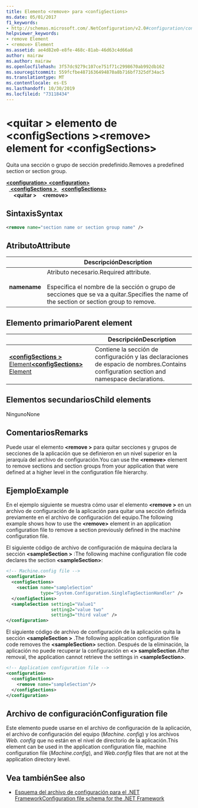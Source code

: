```yaml
---
title: Elemento <remove> para <configSections>
ms.date: 05/01/2017
f1_keywords:
- http://schemas.microsoft.com/.NetConfiguration/v2.0#configuration/configSections/remove
helpviewer_keywords:
- remove Element
- <remove> Element
ms.assetid: ae4d82e0-e8fe-468c-81ab-46d63c4d66a8
author: mairaw
ms.author: mairaw
ms.openlocfilehash: 3f57dc9279c107ce751f71c2998670ab992db162
ms.sourcegitcommit: 559fcfbe4871636494870a8b716bf7325df34ac5
ms.translationtype: MT
ms.contentlocale: es-ES
ms.lasthandoff: 10/30/2019
ms.locfileid: "73118434"
---
```

# <a name="remove-element-for-configsections"></a><span data-ttu-id="380a8-102">\<quitar > elemento de \<configSections ></span><span class="sxs-lookup"><span data-stu-id="380a8-102">\<remove> element for \<configSections></span></span>

<span data-ttu-id="380a8-103">Quita una sección o grupo de sección predefinido.</span><span class="sxs-lookup"><span data-stu-id="380a8-103">Removes a predefined section or section group.</span></span>

<span data-ttu-id="380a8-104">[ **\<configuration>** ](configuration-element.md) </span><span class="sxs-lookup"><span data-stu-id="380a8-104">[**\<configuration>**](configuration-element.md) </span></span>  
<span data-ttu-id="380a8-105">&nbsp;&nbsp;[ **\<configSections >** ](configsections-element-for-configuration.md) </span><span class="sxs-lookup"><span data-stu-id="380a8-105">&nbsp;&nbsp;[**\<configSections>**](configsections-element-for-configuration.md) </span></span>  
<span data-ttu-id="380a8-106">&nbsp;&nbsp;&nbsp;&nbsp; **\<quitar >**</span><span class="sxs-lookup"><span data-stu-id="380a8-106">&nbsp;&nbsp;&nbsp;&nbsp;**\<remove>**</span></span>

## <a name="syntax"></a><span data-ttu-id="380a8-107">Sintaxis</span><span class="sxs-lookup"><span data-stu-id="380a8-107">Syntax</span></span>

```xml
<remove name="section name or section group name" />
```

## <a name="attribute"></a><span data-ttu-id="380a8-108">Atributo</span><span class="sxs-lookup"><span data-stu-id="380a8-108">Attribute</span></span>

|           | <span data-ttu-id="380a8-109">Descripción</span><span class="sxs-lookup"><span data-stu-id="380a8-109">Description</span></span> |
| --------- | ----------- |
| <span data-ttu-id="380a8-110">**name**</span><span class="sxs-lookup"><span data-stu-id="380a8-110">**name**</span></span>  | <span data-ttu-id="380a8-111">Atributo necesario.</span><span class="sxs-lookup"><span data-stu-id="380a8-111">Required attribute.</span></span><br><br><span data-ttu-id="380a8-112">Especifica el nombre de la sección o grupo de secciones que se va a quitar.</span><span class="sxs-lookup"><span data-stu-id="380a8-112">Specifies the name of the section or section group to remove.</span></span> |

## <a name="parent-element"></a><span data-ttu-id="380a8-113">Elemento primario</span><span class="sxs-lookup"><span data-stu-id="380a8-113">Parent element</span></span>

|     | <span data-ttu-id="380a8-114">Descripción</span><span class="sxs-lookup"><span data-stu-id="380a8-114">Description</span></span> |
| --- | ----------- |
| [<span data-ttu-id="380a8-115"> **\<configSections >** Element</span><span class="sxs-lookup"><span data-stu-id="380a8-115">**\<configSections>** Element</span></span>](configsections-element-for-configuration.md) | <span data-ttu-id="380a8-116">Contiene la sección de configuración y las declaraciones de espacio de nombres.</span><span class="sxs-lookup"><span data-stu-id="380a8-116">Contains configuration section and namespace declarations.</span></span> |

## <a name="child-elements"></a><span data-ttu-id="380a8-117">Elementos secundarios</span><span class="sxs-lookup"><span data-stu-id="380a8-117">Child elements</span></span>

<span data-ttu-id="380a8-118">Ninguno</span><span class="sxs-lookup"><span data-stu-id="380a8-118">None</span></span>

## <a name="remarks"></a><span data-ttu-id="380a8-119">Comentarios</span><span class="sxs-lookup"><span data-stu-id="380a8-119">Remarks</span></span>

<span data-ttu-id="380a8-120">Puede usar el elemento **\<remove >** para quitar secciones y grupos de secciones de la aplicación que se definieron en un nivel superior en la jerarquía del archivo de configuración.</span><span class="sxs-lookup"><span data-stu-id="380a8-120">You can use the **\<remove>** element to remove sections and section groups from your application that were defined at a higher level in the configuration file hierarchy.</span></span>

## <a name="example"></a><span data-ttu-id="380a8-121">Ejemplo</span><span class="sxs-lookup"><span data-stu-id="380a8-121">Example</span></span>

<span data-ttu-id="380a8-122">En el ejemplo siguiente se muestra cómo usar el elemento **\<remove >** en un archivo de configuración de la aplicación para quitar una sección definida previamente en el archivo de configuración del equipo.</span><span class="sxs-lookup"><span data-stu-id="380a8-122">The following example shows how to use the **\<remove>** element in an application configuration file to remove a section previously defined in the machine configuration file.</span></span>

<span data-ttu-id="380a8-123">El siguiente código de archivo de configuración de máquina declara la sección **\<sampleSection >** :</span><span class="sxs-lookup"><span data-stu-id="380a8-123">The following machine configuration file code declares the section **\<sampleSection>**:</span></span>

```xml
<!-- Machine.config file -->
<configuration>
  <configSections>
    <section name="sampleSection"
             type="System.Configuration.SingleTagSectionHandler" />
  </configSections>
  <sampleSection setting1="Value1" 
                 setting2="value two" 
                 setting3="third value" />
</configuration>
```

<span data-ttu-id="380a8-124">El siguiente código de archivo de configuración de la aplicación quita la sección **\<sampleSection >** .</span><span class="sxs-lookup"><span data-stu-id="380a8-124">The following application configuration file code removes the **\<sampleSection>** section.</span></span> <span data-ttu-id="380a8-125">Después de la eliminación, la aplicación no puede recuperar la configuración en **\<> sampleSection**.</span><span class="sxs-lookup"><span data-stu-id="380a8-125">After removal, the application cannot retrieve the settings in **\<sampleSection>**.</span></span>

```xml
<!-- Application configuration file -->
<configuration>
  <configSections>
    <remove name="sampleSection"/>
  </configSections>
</configuration>
```

## <a name="configuration-file"></a><span data-ttu-id="380a8-126">Archivo de configuración</span><span class="sxs-lookup"><span data-stu-id="380a8-126">Configuration file</span></span>

<span data-ttu-id="380a8-127">Este elemento puede usarse en el archivo de configuración de la aplicación, el archivo de configuración del equipo (*Machine. config*) y los archivos *Web. config* que no están en el nivel de directorio de la aplicación.</span><span class="sxs-lookup"><span data-stu-id="380a8-127">This element can be used in the application configuration file, machine configuration file (*Machine.config*), and *Web.config* files that are not at the application directory level.</span></span>

## <a name="see-also"></a><span data-ttu-id="380a8-128">Vea también</span><span class="sxs-lookup"><span data-stu-id="380a8-128">See also</span></span>

- [<span data-ttu-id="380a8-129">Esquema del archivo de configuración para el .NET Framework</span><span class="sxs-lookup"><span data-stu-id="380a8-129">Configuration file schema for the .NET Framework</span></span>](index.md)
